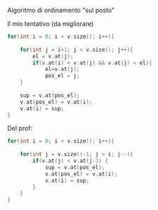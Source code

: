 
Algoritmo di ordinamento "sul posto"

Il mio tentativo (da migliorare)
```cpp
for(int i = 0; i < v.size(); i++){
	
	for(int j = i+1; j < v.size(); j++){
		el = v.at(j);
		if(v.at(i) < v.at(j) && v.at(j) < el){
			el=v.at(j);
			pos_el = j;
	}
	
	sup = v.at(pos_el);
	v.at(pos_el) = v.at(i);
	v.at(i) = sup;
}
```


Del prof:
```cpp
for(int i = 0; i < v.size(); i++){
	
	for(int j = v.size()-1; j > i; j--){
		if(v.at(j) < v.at(j-1) {
			sup = v.at(pos_el);
			v.at(pos_el) = v.at(i);
			v.at(i) = sup;
		}
	}
}
```